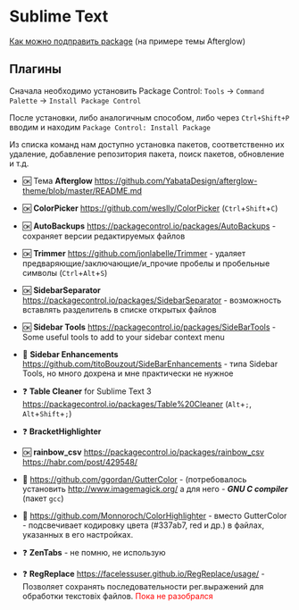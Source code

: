 Sublime Text
============

[Как можно подправить package](./sublime-text/edit_package.md) (на примере темы Afterglow)

Плагины
-------

Сначала необходимо установить Package Control: `Tools` -> `Command Palette` -> `Install Package Control` 

После установки, либо аналогичным способом, либо через `Ctrl+Shift+P` вводим и находим `Package Control: Install Package`

Из списка команд нам доступно установка пакетов, соответственно их удаление, добавление репозитория пакета, поиск пакетов, обновление и т.д.

- :ok: Тема **Afterglow** https://github.com/YabataDesign/afterglow-theme/blob/master/README.md
- :ok: **ColorPicker** https://github.com/weslly/ColorPicker (`Ctrl`+`Shift`+`C`)
- :ok: **AutoBackups** https://packagecontrol.io/packages/AutoBackups - сохраняет версии редактируемых файлов
- :ok: **Trimmer** https://github.com/jonlabelle/Trimmer - удаляет предваряющие/заключающие/и_прочие пробелы и пробельные символы (`Ctrl`+`Alt`+`S`)
- :ok: **Sidebar​Separator** https://packagecontrol.io/packages/SidebarSeparator - возможность вставлять разделитель в списке открытых файлов 
- :ok: **Sidebar Tools** https://packagecontrol.io/packages/SideBarTools - Some useful tools to add to your sidebar context menu
- :shit: **Sidebar Enhancements** https://github.com/titoBouzout/SideBarEnhancements - типа Sidebar Tools, но много дохрена и мне практически не нужное
- :question: **Table Cleaner** for Sublime Text 3  https://packagecontrol.io/packages/Table%20Cleaner (`Alt`+`;`, `Alt`+`Shift`+`;`)
- :question: **BracketHighlighter**
- :ok: **rainbow_csv** https://packagecontrol.io/packages/rainbow_csv https://habr.com/post/429548/


- :shit: https://github.com/ggordan/GutterColor - (потребовалось установить http://www.imagemagick.org/ а для него - **_GNU C compiler_** (пакет `gcc`)
- :shit: https://github.com/Monnoroch/ColorHighlighter - вместо GutterColor - подсвечивает кодировку цвета (#337ab7, red и др.) в файлах, указанных в его настройках.
- :question: **ZenTabs** - не помню, не использую  
- :question: **RegReplace** https://facelessuser.github.io/RegReplace/usage/ - Позволяет сохранять последовательности рег.выражений для обработки текстовіх файлов. <font color="red">Пока не разобрался</font>  

